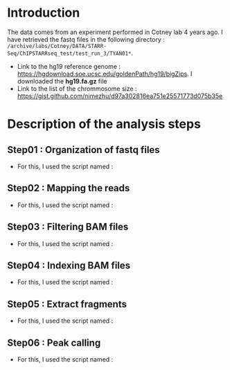 # Introduction

The data comes from an experiment performed in Cotney lab 4 years ago. I have retrieved the fastq files in the following directory : `/archive/labs/Cotney/DATA/STARR-Seq/ChIPSTARRseq_test/test_run_3/TYAN01*`.

* Link to the hg19 reference genome : https://hgdownload.soe.ucsc.edu/goldenPath/hg19/bigZips. I downloaded the **hg19.fa.gz** file
* Link to the list of the chrommosome size : https://gist.github.com/nimezhu/d97a302816ea751e25571773d075b35e

# Description of the analysis steps

## Step01 : Organization of fastq files
* For this, I used the script named :

## Step02 : Mapping the reads
* For this, I used the script named :

## Step03 : Filtering BAM files
* For this, I used the script named :

## Step04 : Indexing BAM files
* For this, I used the script named :

## Step05 : Extract fragments
* For this, I used the script named :

## Step06 : Peak calling
* For this, I used the script named :

